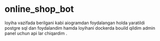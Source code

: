 # online_shop_bot

loyiha vazifada berilgani kabi aiogramdan foydalangan holda yaratildi postgre sql dan foydalandim hamda loyihani dockerda
bouild qildim admin panel uchun api lar chiqardim .




